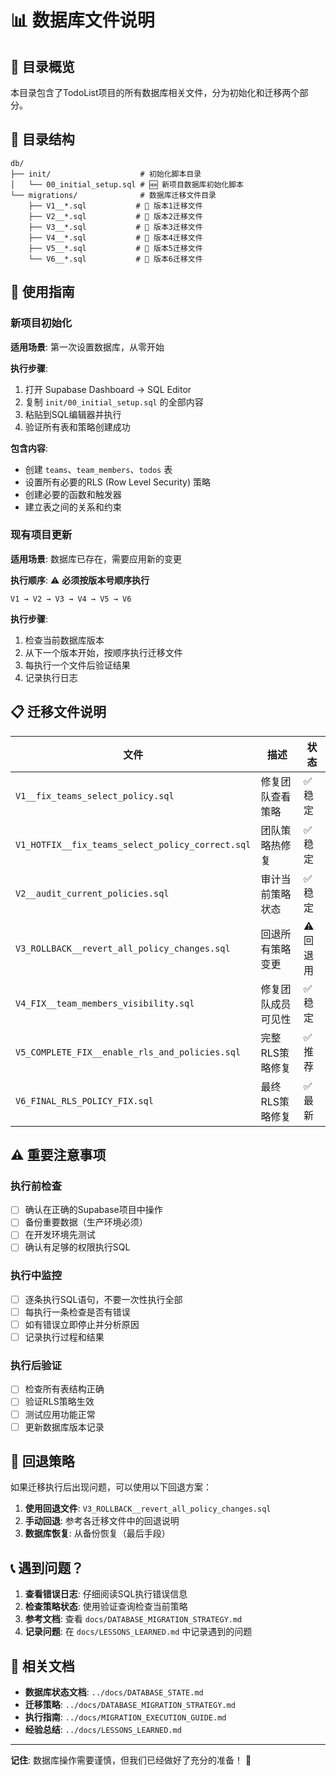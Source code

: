 # 📊 数据库文件说明

## 🎯 目录概览

本目录包含了TodoList项目的所有数据库相关文件，分为初始化和迁移两个部分。

## 📁 目录结构

```
db/
├── init/                    # 初始化脚本目录
│   └── 00_initial_setup.sql # 🆕 新项目数据库初始化脚本
└── migrations/              # 数据库迁移文件目录
    ├── V1__*.sql           # 🔄 版本1迁移文件
    ├── V2__*.sql           # 🔄 版本2迁移文件
    ├── V3__*.sql           # 🔄 版本3迁移文件
    ├── V4__*.sql           # 🔄 版本4迁移文件
    ├── V5__*.sql           # 🔄 版本5迁移文件
    └── V6__*.sql           # 🔄 版本6迁移文件
```

## 🚀 使用指南

### 新项目初始化

**适用场景**: 第一次设置数据库，从零开始

**执行步骤**:
1. 打开 Supabase Dashboard → SQL Editor
2. 复制 `init/00_initial_setup.sql` 的全部内容
3. 粘贴到SQL编辑器并执行
4. 验证所有表和策略创建成功

**包含内容**:
- 创建 `teams`、`team_members`、`todos` 表
- 设置所有必要的RLS (Row Level Security) 策略
- 创建必要的函数和触发器
- 建立表之间的关系和约束

### 现有项目更新

**适用场景**: 数据库已存在，需要应用新的变更

**执行顺序**: ⚠️ **必须按版本号顺序执行**

```
V1 → V2 → V3 → V4 → V5 → V6
```

**执行步骤**:
1. 检查当前数据库版本
2. 从下一个版本开始，按顺序执行迁移文件
3. 每执行一个文件后验证结果
4. 记录执行日志

## 📋 迁移文件说明

| 文件 | 描述 | 状态 |
|------|------|------|
| `V1__fix_teams_select_policy.sql` | 修复团队查看策略 | ✅ 稳定 |
| `V1_HOTFIX__fix_teams_select_policy_correct.sql` | 团队策略热修复 | ✅ 稳定 |
| `V2__audit_current_policies.sql` | 审计当前策略状态 | ✅ 稳定 |
| `V3_ROLLBACK__revert_all_policy_changes.sql` | 回退所有策略变更 | ⚠️ 回退用 |
| `V4_FIX__team_members_visibility.sql` | 修复团队成员可见性 | ✅ 稳定 |
| `V5_COMPLETE_FIX__enable_rls_and_policies.sql` | 完整RLS策略修复 | ✅ 推荐 |
| `V6_FINAL_RLS_POLICY_FIX.sql` | 最终RLS策略修复 | ✅ 最新 |

## ⚠️ 重要注意事项

### 执行前检查
- [ ] 确认在正确的Supabase项目中操作
- [ ] 备份重要数据（生产环境必须）
- [ ] 在开发环境先测试
- [ ] 确认有足够的权限执行SQL

### 执行中监控
- [ ] 逐条执行SQL语句，不要一次性执行全部
- [ ] 每执行一条检查是否有错误
- [ ] 如有错误立即停止并分析原因
- [ ] 记录执行过程和结果

### 执行后验证
- [ ] 检查所有表结构正确
- [ ] 验证RLS策略生效
- [ ] 测试应用功能正常
- [ ] 更新数据库版本记录

## 🔄 回退策略

如果迁移执行后出现问题，可以使用以下回退方案：

1. **使用回退文件**: `V3_ROLLBACK__revert_all_policy_changes.sql`
2. **手动回退**: 参考各迁移文件中的回退说明
3. **数据库恢复**: 从备份恢复（最后手段）

## 📞 遇到问题？

1. **查看错误日志**: 仔细阅读SQL执行错误信息
2. **检查策略状态**: 使用验证查询检查当前策略
3. **参考文档**: 查看 `docs/DATABASE_MIGRATION_STRATEGY.md`
4. **记录问题**: 在 `docs/LESSONS_LEARNED.md` 中记录遇到的问题

## 🔗 相关文档

- **数据库状态文档**: `../docs/DATABASE_STATE.md`
- **迁移策略**: `../docs/DATABASE_MIGRATION_STRATEGY.md`
- **执行指南**: `../docs/MIGRATION_EXECUTION_GUIDE.md`
- **经验总结**: `../docs/LESSONS_LEARNED.md`

---

**记住**: 数据库操作需要谨慎，但我们已经做好了充分的准备！ 🚀